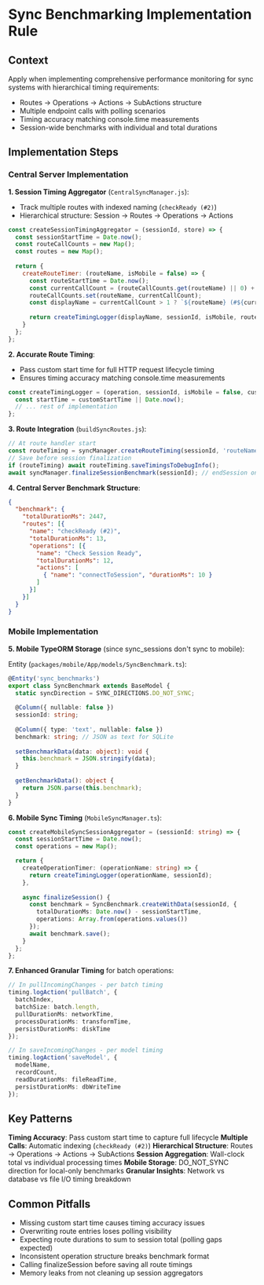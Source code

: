 # Sync Benchmarking Implementation Rule

## Context

Apply when implementing comprehensive performance monitoring for sync systems with hierarchical timing requirements:
- Routes → Operations → Actions → SubActions structure
- Multiple endpoint calls with polling scenarios
- Timing accuracy matching console.time measurements
- Session-wide benchmarks with individual and total durations

## Implementation Steps

### Central Server Implementation

**1. Session Timing Aggregator** (`CentralSyncManager.js`):
- Track multiple routes with indexed naming (`checkReady (#2)`)
- Hierarchical structure: Session → Routes → Operations → Actions

```javascript
const createSessionTimingAggregator = (sessionId, store) => {
  const sessionStartTime = Date.now();
  const routeCallCounts = new Map();
  const routes = new Map();
  
  return {
    createRouteTimer: (routeName, isMobile = false) => {
      const routeStartTime = Date.now();
      const currentCallCount = (routeCallCounts.get(routeName) || 0) + 1;
      routeCallCounts.set(routeName, currentCallCount);
      const displayName = currentCallCount > 1 ? `${routeName} (#${currentCallCount})` : routeName;
      
      return createTimingLogger(displayName, sessionId, isMobile, routeStartTime);
    }
  };
};
```

**2. Accurate Route Timing**:
- Pass custom start time for full HTTP request lifecycle timing
- Ensures timing accuracy matching console.time measurements

```javascript
const createTimingLogger = (operation, sessionId, isMobile = false, customStartTime = null) => {
  const startTime = customStartTime || Date.now();
  // ... rest of implementation
};
```

**3. Route Integration** (`buildSyncRoutes.js`):
```javascript
// At route handler start
const routeTiming = syncManager.createRouteTiming(sessionId, 'routeName');
// Save before session finalization
if (routeTiming) await routeTiming.saveTimingsToDebugInfo();
await syncManager.finalizeSessionBenchmark(sessionId); // endSession only
```

**4. Central Server Benchmark Structure**:
```json
{
  "benchmark": {
    "totalDurationMs": 2447,
    "routes": [{
      "name": "checkReady (#2)",
      "totalDurationMs": 13,
      "operations": [{
        "name": "Check Session Ready",
        "totalDurationMs": 12,
        "actions": [
          { "name": "connectToSession", "durationMs": 10 }
        ]
      }]
    }]
  }
}
```

### Mobile Implementation

**5. Mobile TypeORM Storage** (since sync_sessions don't sync to mobile):

Entity (`packages/mobile/App/models/SyncBenchmark.ts`):
```typescript
@Entity('sync_benchmarks')
export class SyncBenchmark extends BaseModel {
  static syncDirection = SYNC_DIRECTIONS.DO_NOT_SYNC;
  
  @Column({ nullable: false })
  sessionId: string;
  
  @Column({ type: 'text', nullable: false })
  benchmark: string; // JSON as text for SQLite
  
  setBenchmarkData(data: object): void {
    this.benchmark = JSON.stringify(data);
  }
  
  getBenchmarkData(): object {
    return JSON.parse(this.benchmark);
  }
}
```

**6. Mobile Sync Timing** (`MobileSyncManager.ts`):
```typescript
const createMobileSyncSessionAggregator = (sessionId: string) => {
  const sessionStartTime = Date.now();
  const operations = new Map();

  return {
    createOperationTimer: (operationName: string) => {
      return createTimingLogger(operationName, sessionId);
    },
    
    async finalizeSession() {
      const benchmark = SyncBenchmark.createWithData(sessionId, {
        totalDurationMs: Date.now() - sessionStartTime,
        operations: Array.from(operations.values())
      });
      await benchmark.save();
    }
  };
};
```

**7. Enhanced Granular Timing** for batch operations:
```typescript
// In pullIncomingChanges - per batch timing
timing.logAction('pullBatch', {
  batchIndex,
  batchSize: batch.length,
  pullDurationMs: networkTime,
  processDurationMs: transformTime,
  persistDurationMs: diskTime
});

// In saveIncomingChanges - per model timing  
timing.logAction('saveModel', {
  modelName,
  recordCount,
  readDurationMs: fileReadTime,
  persistDurationMs: dbWriteTime
});
```

## Key Patterns

**Timing Accuracy**: Pass custom start time to capture full lifecycle
**Multiple Calls**: Automatic indexing (`checkReady (#2)`)
**Hierarchical Structure**: Routes → Operations → Actions → SubActions
**Session Aggregation**: Wall-clock total vs individual processing times
**Mobile Storage**: DO_NOT_SYNC direction for local-only benchmarks
**Granular Insights**: Network vs database vs file I/O timing breakdown

## Common Pitfalls

- Missing custom start time causes timing accuracy issues
- Overwriting route entries loses polling visibility  
- Expecting route durations to sum to session total (polling gaps expected)
- Inconsistent operation structure breaks benchmark format
- Calling finalizeSession before saving all route timings
- Memory leaks from not cleaning up session aggregators